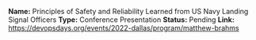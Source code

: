 **Name:** Principles of Safety and Reliability Learned from US Navy Landing Signal Officers
**Type:** Conference Presentation
**Status:** Pending
**Link:** https://devopsdays.org/events/2022-dallas/program/matthew-brahms

